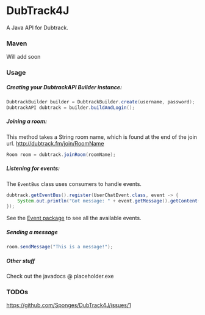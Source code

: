 # DubTrack4J
A Java API for Dubtrack.

### Maven
Will add soon

### Usage
##### Creating your DubtrackAPI Builder instance:
```java
DubtrackBuilder builder = DubtrackBuilder.create(username, password);
DubtrackAPI dubtrack = builder.buildAndLogin();
```

##### Joining a room:
This method takes a String room name, which is found at the end of the join url. http://dubtrack.fm/join/RoomName
```java
Room room = dubtrack.joinRoom(roomName);
```

##### Listening for events:
The `EventBus` class uses consumers to handle events.
```java
dubtrack.getEventBus().register(UserChatEvent.class, event -> {
    System.out.println("Got message: " + event.getMessage().getContent());
});
```
See the [Event package](https://github.com/Sponges/DubTrack4J/tree/master/src/main/java/io/sponges/dubtrack4j/event) to see all the available events.

##### Sending a message
```java
room.sendMessage("This is a message!");
```

##### Other stuff
Check out the javadocs @ placeholder.exe

### TODOs
https://github.com/Sponges/DubTrack4J/issues/1
